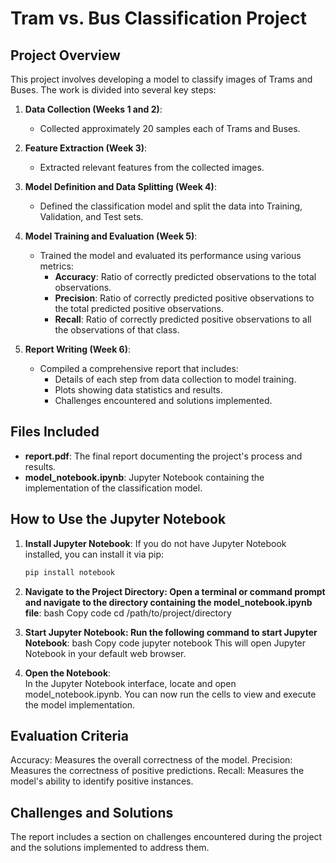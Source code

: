 # Tram vs. Bus Classification Project

## Project Overview
This project involves developing a model to classify images of Trams and Buses. The work is divided into several key steps:

1. **Data Collection (Weeks 1 and 2)**:
   - Collected approximately 20 samples each of Trams and Buses.

2. **Feature Extraction (Week 3)**:
   - Extracted relevant features from the collected images.

3. **Model Definition and Data Splitting (Week 4)**:
   - Defined the classification model and split the data into Training, Validation, and Test sets.

4. **Model Training and Evaluation (Week 5)**:
   - Trained the model and evaluated its performance using various metrics:
     - **Accuracy**: Ratio of correctly predicted observations to the total observations.
     - **Precision**: Ratio of correctly predicted positive observations to the total predicted positive observations.
     - **Recall**: Ratio of correctly predicted positive observations to all the observations of that class.

5. **Report Writing (Week 6)**:
   - Compiled a comprehensive report that includes:
     - Details of each step from data collection to model training.
     - Plots showing data statistics and results.
     - Challenges encountered and solutions implemented.

## Files Included
- **report.pdf**: The final report documenting the project's process and results.
- **model_notebook.ipynb**: Jupyter Notebook containing the implementation of the classification model.

## How to Use the Jupyter Notebook

1. **Install Jupyter Notebook**:
   If you do not have Jupyter Notebook installed, you can install it via pip:
   ```bash
   pip install notebook

2. **Navigate to the Project Directory: Open a terminal or command prompt and navigate to the directory containing the model_notebook.ipynb file**:
    bash
    Copy code
    cd /path/to/project/directory

3. **Start Jupyter Notebook: Run the following command to start Jupyter Notebook**:
    bash
    Copy code
    jupyter notebook
This will open Jupyter Notebook in your default web browser.

4. **Open the Notebook**:  
In the Jupyter Notebook interface, locate and open model_notebook.ipynb. You can now run the cells to view and execute the model implementation.

## Evaluation Criteria
Accuracy: Measures the overall correctness of the model.
Precision: Measures the correctness of positive predictions.
Recall: Measures the model's ability to identify positive instances.

## Challenges and Solutions
The report includes a section on challenges encountered during the project and the solutions implemented to address them.
